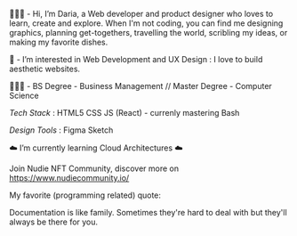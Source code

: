 👩🏻‍💻  - Hi, I’m Daria, a Web developer and product designer who loves to learn, create and explore. 
When I'm not coding, you can find me designing graphics, planning get-togethers, travelling the world, scribling my ideas, or making my favorite dishes.

👀  - I’m interested in Web Development and UX Design : I love to build aesthetic websites.

👩🏻‍🎓  -  BS Degree - Business Management // Master Degree - Computer Science

*Tech Stack* :
HTML5 CSS JS (React) - currenly mastering Bash 

*Design Tools* :
Figma Sketch 

☁️  I’m currently learning Cloud Architectures  ☁️

Join Nudie NFT Community, discover more on https://www.nudiecommunity.io/

My favorite (programming related) quote: 

Documentation is like family. 
Sometimes they're hard to deal with but they'll always be there for you.
